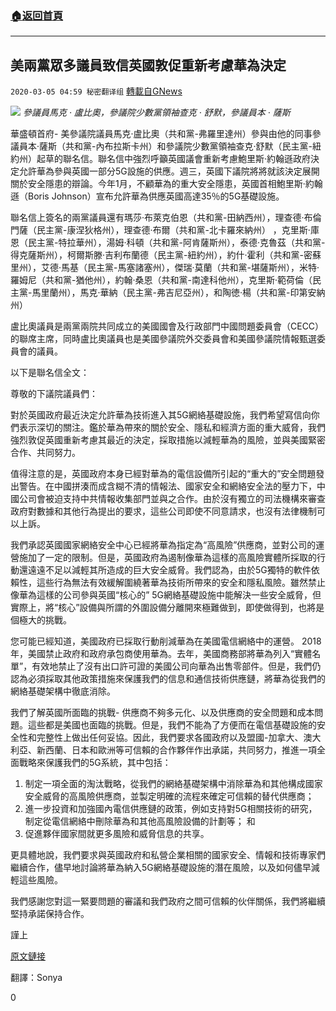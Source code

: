 ###  [:house:返回首頁](https://github.com/ourhimalayas/txt)
---

## 美兩黨眾多議員致信英國敦促重新考慮華為決定
`2020-03-05 04:59 秘密翻译组` [轉載自GNews](https://gnews.org/zh-hant/131292/)

![](https://s3-ap-northeast-1.amazonaws.com/news.guo.offload.media/wp-content/uploads/2020/03/05045645/1-13.png)
*參議員馬克* *·* *盧比奧，參議院少數黨領袖查克* *·* *舒默，參議員本* *·* *薩斯*

華盛頓首府- 美參議院議員馬克·盧比奧（共和黨-弗羅里達州）參與由他的同事參議員本·薩斯（共和黨-內布拉斯卡州）和參議院少數黨領袖查克·舒默（民主黨-紐約州）起草的聯名信。聯名信中強烈呼籲英國議會重新考慮鮑里斯·約翰遜政府決定允許華為參與英國一部分5G設施的供應。週三，英國下議院將將就該決定展開關於安全隱患的辯論。今年1月，不顧華為的重大安全隱患，英國首相鮑里斯·約翰遜（Boris Johnson）宣布允許華為供應英國高達35％的5G基礎設施。

聯名信上簽名的兩黨議員還有瑪莎·布萊克伯恩（共和黨-田納西州），理查德·布倫門薩（民主黨-康涅狄格州），理查德·布爾（共和黨-北卡羅來納州） ，克里斯·庫恩（民主黨-特拉華州），湯姆·科頓（共和黨-阿肯薩斯州），泰德·克魯茲（共和黨-得克薩斯州），柯爾斯滕·吉利布蘭德（民主黨-紐約州），約什·霍利（共和黨-密蘇里州），艾德·馬基（民主黨-馬塞諸塞州），傑瑞·莫蘭（共和黨-堪薩斯州），米特·羅姆尼（共和黨-猶他州），約翰·桑恩（共和黨-南達科他州），克里斯·範荷倫（民主黨-馬里蘭州），馬克·華納（民主黨-弗吉尼亞州），和陶徳·楊（共和黨-印第安納州）

盧比奧議員是兩黨兩院共同成立的美國國會及行政部門中國問題委員會（CECC）的聯席主席，同時盧比奧議員也是美國參議院外交委員會和美國參議院情報甄選委員會的議員。

以下是聯名信全文：

尊敬的下議院議員們：

對於英國政府最近決定允許華為技術進入其5G網絡基礎設施，我們希望寫信向你們表示深切的關注。鑑於華為帶來的關於安全、隱私和經濟方面的重大威脅，我們強烈敦促英國重新考慮其最近的決定，採取措施以減輕華為的風險，並與美國緊密合作、共同努力。

值得注意的是，英國政府本身已經對華為的電信設備所引起的“重大的”安全問題發出警告。在中國拼湊而成含糊不清的情報法、國家安全和網絡安全法的壓力下，中國公司會被迫支持中共情報收集部門並與之合作。由於沒有獨立的司法機構來審查政府對數據和其他行為提出的要求，這些公司即使不同意請求，也沒有法律機制可以上訴。

我們承認英國國家網絡安全中心已經將華為指定為“高風險”供應商，並對公司的運營施加了一定的限制。但是，英國政府為遏制像華為這樣的高風險實體所採取的行動還遠遠不足以減輕其所造成的巨大安全威脅。我們認為，由於5G獨特的軟件依賴性，這些行為無法有效緩解圍繞著華為技術所帶來的安全和隱私風險。雖然禁止像華為這樣的公司參與英國“核心的” 5G網絡基礎設施中能解決一些安全威脅，但實際上，將“核心”設備與所謂的外圍設備分離開來極難做到，即使做得到，也將是個極大的挑戰。

您可能已經知道，美國政府已採取行動削減華為在美國電信網絡中的運營。 2018年，美國禁止政府和政府承包商使用華為。去年，美國商務部將華為列入“實體名單”，有效地禁止了沒有出口許可證的美國公司向華為出售零部件。但是，我們仍認為必須採取其他政策措施來保護我們的信息和通信技術供應鏈，將華為從我們的網絡基礎架構中徹底消除。

我們了解英國所面臨的挑戰- 供應商不夠多元化、以及供應商的安全問題和成本問題。這些都是美國也面臨的挑戰。但是，我們不能為了方便而在電信基礎設施的安全性和完整性上做出任何妥協。因此，我們要求各國政府以及盟國-加拿大、澳大利亞、新西蘭、日本和歐洲等可信賴的合作夥伴作出承諾，共同努力，推進一項全面戰略來保護我們的5G系統，其中包括：

1. 制定一項全面的淘汰戰略，從我們的網絡基礎架構中消除華為和其他構成國家安全威脅的高風險供應商，並製定明確的流程來確定可信賴的替代供應商；
2. 進一步投資和加強國內電信供應鏈的政策，例如支持對5G相關技術的研究，制定從電信網絡中刪除華為和其他高風險設備的計劃等； 和
3. 促進夥伴國家間就更多風險和威脅信息的共享。


更具體地說，我們要求與英國政府和私營企業相關的國家安全、情報和技術專家們繼續合作，儘早地討論將華為納入5G網絡基礎設施的潛在風險，以及如何儘早減輕這些風險。

我們感謝您對這一緊要問題的審議和我們政府之間可信賴的伙伴關係，我們將繼續堅持承諾保持合作。

謹上

[原文鏈接](https://www.rubio.senate.gov/public/index.cfm?p=Press-Releases&amp;id=A1B22F71-3430-4C67-AE69-D020C0704761)

翻譯：Sonya

0

